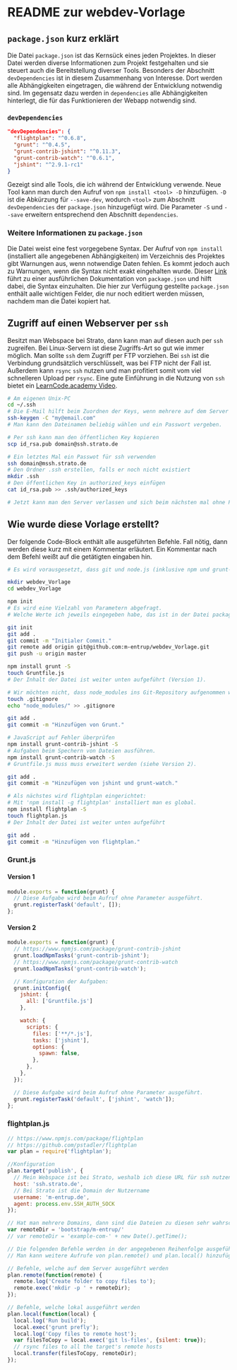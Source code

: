 # README zur webdev-Vorlage

## ``package.json`` kurz erklärt

Die Datei ``package.json`` ist das Kernsück eines jeden Projektes. In dieser Datei werden diverse Informationen zum Projekt festgehalten und sie steuert auch die Bereitstellung diverser Tools. Besonders der Abschnitt ``devDependencies`` ist in diesem Zusammenhang von Interesse. Dort werden alle Abhängigkeiten eingetragen, die während der Entwicklung notwendig sind. Im gegensatz dazu werden in ``dependencies`` alle Abhängigkeiten hinterlegt, die für das Funktionieren der Webapp notwendig sind.

### ``devDependencies``

```json
"devDependencies": {
  "flightplan": "^0.6.8",
  "grunt": "^0.4.5",
  "grunt-contrib-jshint": "^0.11.3",
  "grunt-contrib-watch": "^0.6.1",
  "jshint": "^2.9.1-rc1"
}
```

Gezeigt sind alle Tools, die ich während der Entwicklung verwende. Neue Tool kann man durch den Aufruf von ``npm install <tool> -D`` hinzufügen. ``-D`` ist die Abkürzung für ``--save-dev``, wodurch ``<tool>`` zum Abschnitt ``devDependencies`` der ``package.json`` hinzugefügt wird. Die Parameter ``-S`` und ``--save`` erweitern entsprechend den Abschnitt ``dependencies``.

### Weitere Informationen zu ``package.json``

Die Datei weist eine fest vorgegebene Syntax. Der Aufruf von ``npm install`` (installiert alle angegebenen Abhängigkeiten) im Verzeichnis des Projektes gibt Warnungen aus, wenn notwendige Daten fehlen. Es kommt jedoch auch zu Warnungen, wenn die Syntax nicht exakt eingehalten wurde. Dieser [Link](https://docs.npmjs.com/files/package.json) führt zu einer ausführlichen Dokumentation von ``package.json`` und hilft dabei, die Syntax einzuhalten.
Die hier zur Verfügung gestellte ``package.json`` enthält aalle wichtigen Felder, die nur noch editiert werden müssen, nachdem man die Datei kopiert hat.

## Zugriff auf einen Webserver per ``ssh``

Besitzt man Webspace bei Strato, dann kann man auf diesen auch per ``ssh`` zugreifen. Bei Linux-Servern ist diese Zugriffs-Art so gut wie immer möglich. Man sollte ``ssh`` dem Zugriff per FTP vorziehen. Bei ``ssh`` ist die Verbindung grundsätzlich verschlüsselt, was bei FTP nicht der Fall ist. Außerdem kann ``rsync`` ``ssh`` nutzen und man profitiert somit vom viel schnelleren Upload per ``rsync``. Eine gute Einführung in die Nutzung von ``ssh`` bietet ein [LearnCode.academy Video].


```bash
# Am eigenen Unix-PC
cd ~/.ssh
# Die E-Mail hilft beim Zuordnen der Keys, wenn mehrere auf dem Server hinterlegt sind.
ssh-keygen -C "my@email.com"
# Man kann den Dateinamen beliebig wählen und ein Passwort vergeben.

# Per ssh kann man den öffentlichen Key kopieren
scp id_rsa.pub domain@ssh.strato.de

# Ein letztes Mal ein Passwot für ssh verwenden
ssh domain@mssh.strato.de
# Den Ordner .ssh erstellen, falls er noch nicht existiert
mkdir .ssh
# Den öffentlichen Key in authorized_keys einfügen
cat id_rsa.pub >> .ssh/authorized_keys

# Jetzt kann man den Server verlassen und sich beim nächsten mal ohne Passwort anmelden
```

## Wie wurde diese Vorlage erstellt?

Der folgende Code-Block enthält alle ausgeführten Befehle. Fall nötig, dann werden diese kurz mit einem Kommentar erläutert. Ein Kommentar nach dem Befehl weißt auf die getätigten eingaben hin.

```bash
# Es wird vorausgesetzt, dass git und node.js (inklusive npm und grunt-cli) installiert sind

mkdir webdev_Vorlage
cd webdev_Vorlage

npm init
# Es wird eine Vielzahl von Parametern abgefragt.
# Welche Werte ich jeweils eingegeben habe, das ist in der Datei package.json zu sehen.

git init
git add .
git commit -m "Initialer Commit."
git remote add origin git@github.com:m-entrup/webdev_Vorlage.git
git push -u origin master

npm install grunt -S
touch Gruntfile.js
# Der Inhalt der Datei ist weiter unten aufgeführt (Version 1).

# Wir möchten nicht, dass node_modules ins Git-Repository aufgenommen wird.
touch .gitignore
echo "node_modules/" >> .gitignore

git add .
git commit -m "Hinzufügen von Grunt."

# JavaScript auf Fehler überprüfen
npm install grunt-contrib-jshint -S
# Aufgaben beim Spechern von Dateien ausführen.
npm install grunt-contrib-watch -S
# Gruntfile.js muss muss erweitert werden (siehe Version 2).

git add .
git commit -m "Hinzufügen von jshint und grunt-watch."

# Als nächstes wird flightplan eingerichtet:
# Mit 'npm install -g flightplan' installiert man es global.
npm install flightplan -S
touch flightplan.js
# Der Inhalt der Datei ist weiter unten aufgeführt

git add .
git commit -m "Hinzufügen von flightplan."
```

### Grunt.js

#### Version 1
```JavaScript
module.exports = function(grunt) {
  // Diese Aufgabe wird beim Aufruf ohne Parameter ausgeführt.
  grunt.registerTask('default', []);
};
```

#### Version 2
```JavaScript
module.exports = function(grunt) {
  // https://www.npmjs.com/package/grunt-contrib-jshint
  grunt.loadNpmTasks('grunt-contrib-jshint');
  // https://www.npmjs.com/package/grunt-contrib-watch
  grunt.loadNpmTasks('grunt-contrib-watch');

  // Konfiguration der Aufgaben:
  grunt.initConfig({
    jshint: {
      all: ['Gruntfile.js']
    },

    watch: {
      scripts: {
        files: ['**/*.js'],
        tasks: ['jshint'],
        options: {
          spawn: false,
        },
      },
    },
  });

  // Diese Aufgabe wird beim Aufruf ohne Parameter ausgeführt.
  grunt.registerTask('default', ['jshint', 'watch']);
};
```

### flightplan.js

```JavaScript
// https://www.npmjs.com/package/flightplan
// https://github.com/pstadler/flightplan
var plan = require('flightplan');

//Konfiguration
plan.target('publish', {
  // Mein Webspace ist bei Strato, weshalb ich diese URL für ssh nutzen muss
  host: 'ssh.strato.de',
  // Bei Strato ist die Domain der Nutzername
  username: 'm-entrup.de',
  agent: process.env.SSH_AUTH_SOCK
});

// Hat man mehrere Domains, dann sind die Dateien zu diesen sehr wahrscheinlich in Unterordnern
var remoteDir = 'bootstrap/m-entrup/'
// var remoteDir = 'example-com-' + new Date().getTime();

// Die folgenden Befehle werden in der angegebenen Reihenfolge ausgeführt.
// Man kann weitere Aufrufe von plan.remote() und plan.local() hinzufügen.

// Befehle, welche auf dem Server ausgeführt werden
plan.remote(function(remote) {
  remote.log('Create folder to copy files to');
  remote.exec('mkdir -p ' + remoteDir);
});

// Befehle, welche lokal ausgeführt werden
plan.local(function(local) {
  local.log('Run build');
  local.exec('grunt prefly');
  local.log('Copy files to remote host');
  var filesToCopy = local.exec('git ls-files', {silent: true});
  // rsync files to all the target's remote hosts
  local.transfer(filesToCopy, remoteDir);
});
```

[LearnCode.academy Video]: https://www.youtube.com/watch?v=DbPDraCYju8
